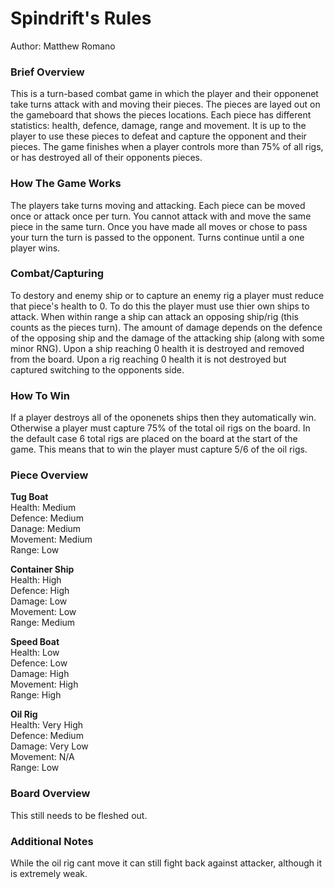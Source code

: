 # Spindrift's Rules

Author: Matthew Romano

### Brief Overview

This is a turn-based combat game in which the player and their opponenet take turns attack with and moving their pieces.
The pieces are layed out on the gameboard that shows the pieces locations.
Each piece has different statistics: health, defence, damage, range and movement.
It is up to the player to use these pieces to defeat and capture the opponent and their pieces.
The game finishes when a player controls more than 75% of all rigs, or has destroyed all of their opponents pieces.

### How The Game Works

The players take turns moving and attacking.
Each piece can be moved once or attack once per turn.
You cannot attack with and move the same piece in the same turn.
Once you have made all moves or chose to pass your turn the turn is passed to the opponent.
Turns continue until a one player wins.

### Combat/Capturing

To destory and enemy ship or to capture an enemy rig a player must reduce that piece's health to 0.
To do this the player must use thier own ships to attack.
When within range a ship can attack an opposing ship/rig (this counts as the pieces turn).
The amount of damage depends on the defence of the opposing ship and the damage of the attacking ship (along with some minor RNG). 
Upon a ship reaching 0 health it is destroyed and removed from the board.
Upon a rig reaching 0 health it is not destroyed but captured switching to the opponents side. 

### How To Win

If a player destroys all of the oponenets ships then they automatically win.
Otherwise a player must capture 75% of the total oil rigs on the board.
In the default case 6 total rigs are placed on the board at the start of the game.
This means that to win the player must capture 5/6 of the oil rigs.

### Piece Overview

**Tug Boat**  
Health: Medium  
Defence: Medium  
Danage: Medium  
Movement: Medium  
Range: Low

**Container Ship**  
Health: High  
Defence: High  
Damage: Low  
Movement: Low  
Range: Medium  

**Speed Boat**  
Health: Low  
Defence: Low  
Damage: High  
Movement: High  
Range: High  

**Oil Rig**  
Health: Very High  
Defence: Medium  
Damage: Very Low  
Movement: N/A  
Range: Low  

### Board Overview

This still needs to be fleshed out.

### Additional Notes
While the oil rig cant move it can still fight back against attacker, although it is extremely weak.





